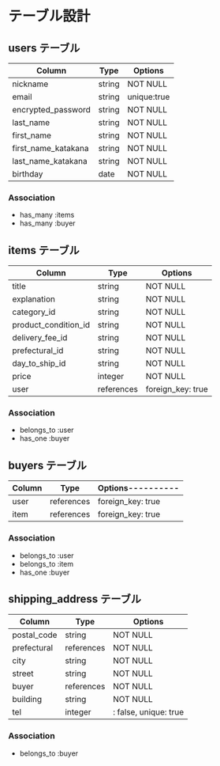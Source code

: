 # テーブル設計

## users テーブル

| Column               | Type    | Options     |
| -------------------- | ------- | ----------- |
| nickname             | string  | NOT NULL    |
| email                | string  | unique:true |
| encrypted_password   | string  | NOT NULL    |
| last_name            | string  | NOT NULL    |
| first_name           | string  | NOT NULL    |
| first_name_katakana  | string  | NOT NULL    |
| last_name_katakana   | string  | NOT NULL    |
| birthday             | date    | NOT NULL    |

### Association

- has_many :items
- has_many :buyer

## items テーブル

| Column                | Type       | Options           |
| --------------------- | ---------- | ----------------- |
| title                 | string     | NOT NULL          |
| explanation           | string     | NOT NULL          |
| category_id           | string     | NOT NULL          |
| product_condition_id  | string     | NOT NULL          |
| delivery_fee_id       | string     | NOT NULL          |
| prefectural_id        | string     | NOT NULL          |
| day_to_ship_id        | string     | NOT NULL          |
| price                 | integer    | NOT NULL          |
| user                  | references | foreign_key: true |




### Association

- belongs_to :user
- has_one :buyer

## buyers テーブル

| Column      | Type       | Options---------- |
| ----------- | ---------- | ----------------- |
| user        | references | foreign_key: true |
| item        | references | foreign_key: true |

### Association

- belongs_to :user
- belongs_to :item
- has_one :buyer


## shipping_address テーブル

| Column      | Type       | Options               |
| ----------- | ---------- | --------------------- | 
| postal_code | string     |  NOT NULL             |
| prefectural | references |  NOT NULL             |
| city        | string     |  NOT NULL     |
| street      | string     |  NOT NULL             |
| buyer       | references |  NOT NULL             |
| building    | string     |  NOT NULL             |
| tel         | integer    | : false, unique: true |
### Association

- belongs_to :buyer